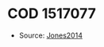 <a name="material" />

# COD 1517077
<script type="application/ld+json">
  {
    "@context": "https://schema.org/",
    "@type": "ChemicalSubstance",
    "http://purl.org/dc/terms/conformsTo":
      {
        "@type": "CreativeWork",
        "@id": "https://bioschemas.org/profiles/ChemicalSubstance/0.4-RELEASE/"
      },
    "@id": "https://egonw.github.io/nanowiki/nanowiki400.html#material",
    "name": "COD 1517077",
    "sameAs": "http://127.0.0.1/mediawiki/index.php/Special:URIResolver/COD_1517077"
  }
</script>


* Source: [Jones2014](http://127.0.0.1/mediawiki/index.php/Special:URIResolver/Jones2014)
